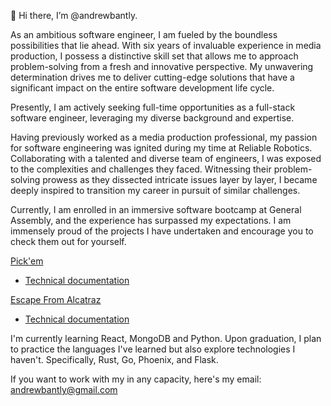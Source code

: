 👋 Hi there, I’m @andrewbantly. 

As an ambitious software engineer, I am fueled by the boundless possibilities that lie ahead. With six years of invaluable experience in media production, I possess a distinctive skill set that allows me to approach problem-solving from a fresh and innovative perspective. My unwavering determination drives me to deliver cutting-edge solutions that have a significant impact on the entire software development life cycle.

Presently, I am actively seeking full-time opportunities as a full-stack software engineer, leveraging my diverse background and expertise.

Having previously worked as a media production professional, my passion for software engineering was ignited during my time at Reliable Robotics. Collaborating with a talented and diverse team of engineers, I was exposed to the complexities and challenges they faced. Witnessing their problem-solving prowess as they dissected intricate issues layer by layer, I became deeply inspired to transition my career in pursuit of similar challenges.

Currently, I am enrolled in an immersive software bootcamp at General Assembly, and the experience has surpassed my expectations. I am immensely proud of the projects I have undertaken and encourage you to check them out for yourself.

[Pick'em](https://pickem.herokuapp.com/)
- [Technical documentation](https://github.com/andrewbantly/pickem#pickem)

[Escape From Alcatraz](https://andrewbantly.github.io/Escape-From-Alcatraz/)
- [Technical documentation](https://github.com/andrewbantly/Escape-From-Alcatraz#escape-from-alcatraz)

I'm currently learning React, MongoDB and Python. Upon graduation, I plan to practice the languages I've learned but also explore technologies I haven't. Specifically, Rust, Go, Phoenix, and Flask. 

If you want to work with my in any capacity, here's my email:
andrewbantly@gmail.com
